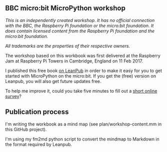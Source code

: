 ## BBC micro:bit MicroPython workshop

*This is an independently created workshop. It has no official connection with the BBC, the Raspberry Pi foundation
or the micro:bit foundation. It *does* contain licensed content from the Raspberry Pi foundation
and the micro:bit foundation.*

*All trademarks are the properties of their respective owners.*

The workshop based on this workbook was first delivered at the Raspberry Jam at Raspberry Pi Towers in
Cambridge, England on 11 Feb 2017.

I published this free book [on LeanPub](https://leanpub.com/microbitmicropython) in order to make it easy for you to get
started with MicroPython on the micro:bit. If you get the (free) version on Leanpub, you will also
get future updates free.

To help me improve it, could you take five minutes to fill out a
[short online survey](https://goo.gl/forms/eeXtmhuQZISZ8VgZ2)?

## Publication process

I'm writing the workbook as a mind map (see plan/workshop-content.mm in this GitHub project).

I'm using my fm2md python script to convert the mindmap to Markdown in the
format required by Leanpub.
